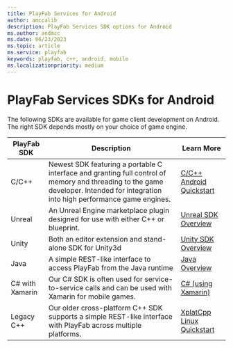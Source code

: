 ```yaml
---
title: PlayFab Services for Android
author: amccalib
description: PlayFab Services SDK options for Android
ms.author: andmcc
ms.date: 06/23/2023
ms.topic: article
ms.service: playfab
keywords: playfab, c++, android, mobile
ms.localizationpriority: medium
---
```


# PlayFab Services SDKs for Android

The following SDKs are available for game client development on Android. The right SDK depends mostly on your choice of game engine.

| PlayFab SDK     | Description | Learn More |
|-----------------|-------------|------------|
| C/C++          | Newest SDK featuring a portable C interface and granting full control of memory and threading to the game developer. Intended for integration into high performance game engines. | [C/C++ Android Quickstart](../c/quickstart-android.md) |
| Unreal          | An Unreal Engine marketplace plugin designed for use with either C++ or blueprint. | [Unreal SDK Overview](../unreal/index.md) |
| Unity           | Both an editor extension and stand-alone SDK for Unity3d | [Unity SDK Overview](../unity3d/index.md) |
| Java            | A simple REST-like interface to access PlayFab from the Java runtime | [Java Overview](../java/index.md) |
| C# with Xamarin | Our C# SDK is often used for service-to-service calls and can be used with Xamarin for mobile games. | [C# (using Xamarin)](../c-sharp/index.md) |
| Legacy C++      | Our older cross-platform C++ SDK supports a simple REST-like interface with PlayFab across multiple platforms. | [XplatCpp Linux Quickstart](../playfab-cpp/quickstart-linux.md) |
